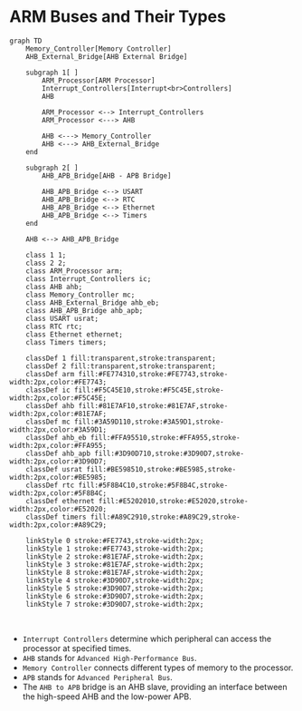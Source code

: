 # ARM Buses and Their Types

```mermaid
graph TD
    Memory_Controller[Memory Controller]
    AHB_External_Bridge[AHB External Bridge]

    subgraph 1[ ]
        ARM_Processor[ARM Processor]
        Interrupt_Controllers[Interrupt<br>Controllers]
        AHB

        ARM_Processor <--> Interrupt_Controllers
        ARM_Processor <---> AHB

        AHB <---> Memory_Controller
        AHB <---> AHB_External_Bridge
    end

    subgraph 2[ ]
        AHB_APB_Bridge[AHB - APB Bridge]

        AHB_APB_Bridge <--> USART
        AHB_APB_Bridge <--> RTC
        AHB_APB_Bridge <--> Ethernet
        AHB_APB_Bridge <--> Timers
    end

    AHB <--> AHB_APB_Bridge

    class 1 1;
    class 2 2;
    class ARM_Processor arm;
    class Interrupt_Controllers ic;
    class AHB ahb;
    class Memory_Controller mc;
    class AHB_External_Bridge ahb_eb;
    class AHB_APB_Bridge ahb_apb;
    class USART usrat;
    class RTC rtc;
    class Ethernet ethernet;
    class Timers timers;

    classDef 1 fill:transparent,stroke:transparent;
    classDef 2 fill:transparent,stroke:transparent;
    classDef arm fill:#FE774310,stroke:#FE7743,stroke-width:2px,color:#FE7743;
    classDef ic fill:#F5C45E10,stroke:#F5C45E,stroke-width:2px,color:#F5C45E;
    classDef ahb fill:#81E7AF10,stroke:#81E7AF,stroke-width:2px,color:#81E7AF;
    classDef mc fill:#3A59D110,stroke:#3A59D1,stroke-width:2px,color:#3A59D1;
    classDef ahb_eb fill:#FFA95510,stroke:#FFA955,stroke-width:2px,color:#FFA955;
    classDef ahb_apb fill:#3D90D710,stroke:#3D90D7,stroke-width:2px,color:#3D90D7;
    classDef usrat fill:#BE598510,stroke:#BE5985,stroke-width:2px,color:#BE5985;
    classDef rtc fill:#5F8B4C10,stroke:#5F8B4C,stroke-width:2px,color:#5F8B4C;
    classDef ethernet fill:#E5202010,stroke:#E52020,stroke-width:2px,color:#E52020;
    classDef timers fill:#A89C2910,stroke:#A89C29,stroke-width:2px,color:#A89C29;

    linkStyle 0 stroke:#FE7743,stroke-width:2px;
    linkStyle 1 stroke:#FE7743,stroke-width:2px;
    linkStyle 2 stroke:#81E7AF,stroke-width:2px;
    linkStyle 3 stroke:#81E7AF,stroke-width:2px;
    linkStyle 8 stroke:#81E7AF,stroke-width:2px;
    linkStyle 4 stroke:#3D90D7,stroke-width:2px;
    linkStyle 5 stroke:#3D90D7,stroke-width:2px;
    linkStyle 6 stroke:#3D90D7,stroke-width:2px;
    linkStyle 7 stroke:#3D90D7,stroke-width:2px;
```

<br>

- `Interrupt Controllers` determine which peripheral can access the processor at specified times.
- `AHB` stands for `Advanced High-Performance Bus`.
- `Memory Controller` connects different types of memory to the processor.
- `APB` stands for `Advanced Peripheral Bus`.
- The `AHB to APB` bridge is an AHB slave, providing an interface between the high-speed AHB and the low-power APB.
